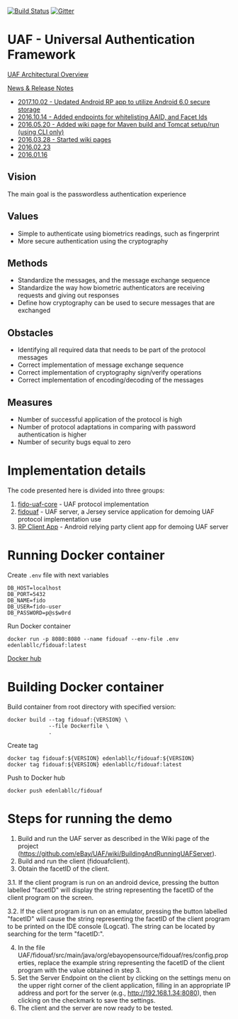 [![Build Status](https://secure.travis-ci.org/eBay/UAF.svg?branch=master)](https://travis-ci.org/eBay/UAF)  [![Gitter](https://badges.gitter.im/Join%20Chat.svg)](https://gitter.im/eBay/UAF)
# UAF - Universal Authentication Framework

[UAF Architectural Overview](https://fidoalliance.org/wp-content/uploads/html/fido-uaf-overview-v1.0-ps-20141208.html)

[News & Release Notes](RELEASE.md)

- [2017.10.02 - Updated Android RP app to utilize Android 6.0 secure storage](https://github.com/eBay/UAF/commit/cabc4be435b9c24ed7ac4f677b5e1bfce73a379d)
- [2016.10.14 - Added endpoints for whitelisting AAID, and Facet Ids](https://github.com/eBay/UAF/blob/master/RELEASE.md#20161014)
- [2016.05.20 - Added wiki page for Maven build and Tomcat setup/run (using CLI only)](https://github.com/eBay/UAF/wiki/BuildingAndRunningUAFServerUsingMaven(CLIonly))
- [2016.03.28 - Started wiki pages](https://github.com/eBay/UAF/wiki)
- [2016.02.23](https://github.com/eBay/UAF/blob/master/RELEASE.md#20160223)
- [2016.01.16](https://github.com/eBay/UAF/blob/master/RELEASE.md#20160116)

## Vision
The main goal is the passwordless authentication experience

## Values
- Simple to authenticate using biometrics readings, such as fingerprint
- More secure authentication using the cryptography

## Methods
- Standardize the messages, and the message exchange sequence
- Standardize the way how biometric authenticators are receiving requests and giving out responses
- Define how cryptography can be used to secure messages that are exchanged

## Obstacles
- Identifying all required data that needs to be part of the protocol messages
- Correct implementation of message exchange sequence
- Correct implementation of cryptography sign/verify operations
- Correct implementation of encoding/decoding of the messages

## Measures
- Number of successful application of the protocol is high
- Number of protocol adaptations in comparing with password authentication is higher
- Number of security bugs equal to zero

# Implementation details
The code presented here is divided into three groups:

1. [fido-uaf-core](fido-uaf-core/README.md) - UAF protocol implementation
2. [fidouaf](fidouaf/README.md) - UAF server, a Jersey service application for demoing UAF protocol implementation use
3. [RP Client App](fidouafclient) - Android relying party client app for demoing UAF server


# Running Docker container

Create `.env` file with next variables
```
DB_HOST=localhost
DB_PORT=5432
DB_NAME=fido
DB_USER=fido-user
DB_PASSWORD=p@s$w0rd
```

Run Docker container
```
docker run -p 8080:8080 --name fidouaf --env-file .env  edenlabllc/fidouaf:latest
```

[Docker hub](https://hub.docker.com/r/edenlabllc/fidouaf/tags/)

# Building Docker container

Build container from root directory with specified version:

```
docker build --tag fidouaf:{VERSION} \
             --file Dockerfile \
             .
```

Create tag
```
docker tag fidouaf:${VERSION} edenlabllc/fidouaf:${VERSION}
docker tag fidouaf:${VERSION} edenlabllc/fidouaf:latest
```

Push to Docker hub
```
docker push edenlabllc/fidouaf
```

# Steps for running the demo

1. Build and run the UAF server as described in the Wiki page of the project (https://github.com/eBay/UAF/wiki/BuildingAndRunningUAFServer).
2. Build and run the client (fidouafclient).
3. Obtain the facetID of the client.

3.1. If the client program is run on an android device, pressing the button labelled "facetID" will display the string representing the facetID of the client program on the screen.

3.2. If the client program is run on an emulator, pressing the button labelled "facetID" will cause the string representing the facetID of the client program to be printed on the IDE console (Logcat). The string can be located by searching for the term "facetID:".

4. In the file UAF/fidouaf/src/main/java/org/ebayopensource/fidouaf/res/config.properties, replace the example string representing the facetID of the client program with the value obtained in step 3.
5. Set the Server Endpoint on the client by clicking on the settings menu on the upper right corner of the client application, filling in an appropriate IP address and port for the server (e.g., http://192.168.1.34:8080), then clicking on the checkmark to save the settings.
6. The client and the server are now ready to be tested.
